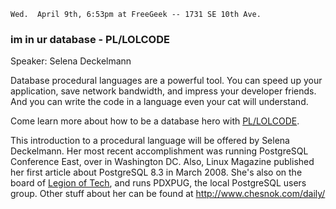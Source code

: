     Wed.  April 9th, 6:53pm at FreeGeek -- 1731 SE 10th Ave.

### im in ur database - PL/LOLCODE

Speaker:  Selena Deckelmann

Database procedural languages are a powerful tool. You can speed up
your application, save network bandwidth, and impress your developer
friends.  And you can write the code in a language even your cat will
understand.

Come learn more about how to be a database hero with [PL/LOLCODE](http://pllolcode.projects.postgresql.org/).

This introduction to a procedural language will be offered by Selena
Deckelmann. Her most recent accomplishment was running PostgreSQL
Conference East, over in Washington DC. Also, Linux Magazine published
her first article about PostgreSQL 8.3 in March 2008. She's also on
the board of [Legion of Tech](http://www.legionoftech.org), and runs
PDXPUG, the local PostgreSQL users group. Other stuff about her can be
found at http://www.chesnok.com/daily/
